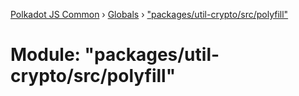 [Polkadot JS Common](../README.md) › [Globals](../globals.md) › ["packages/util-crypto/src/polyfill"](_packages_util_crypto_src_polyfill_.md)

# Module: "packages/util-crypto/src/polyfill"


